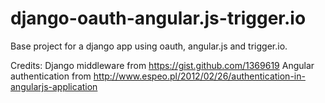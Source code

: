 django-oauth-angular.js-trigger.io
==================================

Base project for a django app using oauth, angular.js and trigger.io.

Credits:
Django middleware from https://gist.github.com/1369619
Angular authentication from http://www.espeo.pl/2012/02/26/authentication-in-angularjs-application